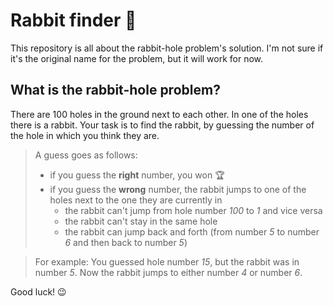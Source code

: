 
# Rabbit finder 🐇

This repository is all about the rabbit-hole problem's solution.
I'm not sure if it's the original name for the problem, but it will work for now.

## What is the **rabbit-hole** problem? ##

There are 100 holes in the ground next to each other. In one of the holes there is a rabbit.
Your task is to find the rabbit, by guessing the number of the hole in which you think they are.

> A guess goes as follows:
> - if you guess the **right** number, you won 🏆
> - if you guess the **wrong** number, the rabbit jumps to one of the holes next to the one they are currently in
>    - the rabbit can't jump from hole number *100* to *1* and vice versa
>    - the rabbit can't stay in the same hole
>    - the rabbit can jump back and forth (from number *5* to number *6* and then back to number *5*)

> For example:
> You guessed hole number *15*, but the rabbit was in number *5*. Now the rabbit jumps to either number *4* or number *6*.

Good luck! 😉
